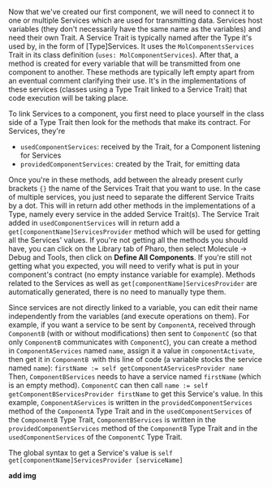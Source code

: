 Now that we've created our first component, we will need to connect it to one or multiple Services which are used for transmitting data.
Services host variables (they don't necessarily have the same name as the variables) and need their own Trait.
A Service Trait is typically named after the Type it's used by, in the form of [Type]Services.
It uses the `MolComponentsServices` Trait in its class definition (`uses: MolComponentServices`).
After that, a method is created for every variable that will be transmitted from one component to another.
These methods are typically left empty apart from an eventual comment clarifying their use.
It's in the implementations of these services (classes using a Type Trait linked to a Service Trait) that code execution will be taking place.

To link Services to a component, you first need to place yourself in the class side of a Type Trait then look for the methods that make its contract.
For Services, they're 
- `usedComponentServices`: received by the Trait, for a Component listening for Services
- `providedComponentServices`: created by the Trait, for emitting data

Once you're in these methods, add between the already present curly brackets `{}` the name of the Services Trait that you want to use.
In the case of multiple services, you just need to separate the different Service Traits by a dot.
This will in return add other methods in the implementations of a Type, namely every service in the added Service Trait(s).
The Service Trait added in `usedComponentServices` will in return add a `get[componentName]ServicesProvider` method which will be used for getting all the Services' values.
If you're not getting all the methods you should have, you can click on the Library tab of Pharo, then select Molecule -> Debug and Tools, then click on **Define All Components**. If you're still not getting what you expected, you will need to verify what is put in your component's contract (no empty instance variable for example). Methods related to the Services as well as `get[componentName]ServicesProvider` are automatically generated, there is no need to manually type them.

Since services are not directly linked to a variable, you can edit their name independently from the variables (and execute operations on them).
For example, if you want a service to be sent by `ComponentA`, received through `ComponentB` (with or without modifications) then sent to `ComponentC` (so that only `ComponentB` communicates with `ComponentC`), you can create a method in `ComponentAServices` named `name`, assign it a value in `componentActivate`, then get it in `ComponentB `with this line of code (a variable stocks the service named `name`):
`firstName := self getComponentAServicesProvider name`
Then, `ComponentBServices` needs to have a service named `firstName` (which is an empty method).
`ComponentC` can then call
`name := self getComponentBServicesProvider firstName`
to get this Service's value.
In this example, `ComponentAServices` is written in the `providedComponentServices` method of the `ComponentA` Type Trait and in the `usedComponentServices` of the `ComponentB` Type Trait,
`ComponentBServices` is written in the `providedComponentServices` method of the `ComponentB` Type Trait and in the `usedComponentServices` of the `ComponentC` Type Trait.

The global syntax to get a Service's value is
`self get[componentName]ServicesProvider [serviceName]`

**add img**
